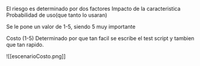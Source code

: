 El riesgo es determinado por dos factores
Impacto de la caracteristica
Probabilidad de uso(que tanto lo usaran)

Se le pone un valor de 1-5, siendo 5 muy importante


Costo (1-5)
Determinado por que tan facil se escribe el test script y tambien que tan rapido.

![[escenarioCosto.png]]